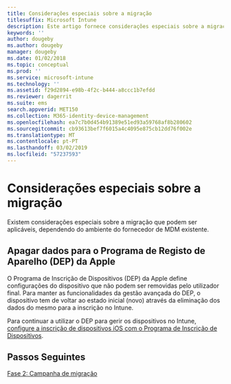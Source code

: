 ```yaml
---
title: Considerações especiais sobre a migração
titlesuffix: Microsoft Intune
description: Este artigo fornece considerações especiais sobre a migração antes de iniciar uma campanha de migração para o Microsoft Intune.
keywords: ''
author: dougeby
ms.author: dougeby
manager: dougeby
ms.date: 01/02/2018
ms.topic: conceptual
ms.prod: ''
ms.service: microsoft-intune
ms.technology: ''
ms.assetid: f29d2894-e98b-4f2c-b444-a8ccc1b7efdd
ms.reviewer: dagerrit
ms.suite: ems
search.appverid: MET150
ms.collection: M365-identity-device-management
ms.openlocfilehash: ea7c7b0d454b91389e51ed93a59768af8b280602
ms.sourcegitcommit: cb93613bef7f6015a4c4095e875cb12dd76f002e
ms.translationtype: MT
ms.contentlocale: pt-PT
ms.lasthandoff: 03/02/2019
ms.locfileid: "57237593"
---
```

# <a name="special-migration-considerations"></a>Considerações especiais sobre a migração

Existem considerações especiais sobre a migração que podem ser aplicáveis, dependendo do ambiente do fornecedor de MDM existente.

## <a name="wipe-for-apples-device-enrollment-program-dep"></a>Apagar dados para o Programa de Registo de Aparelho (DEP) da Apple

O Programa de Inscrição de Dispositivos (DEP) da Apple define configurações do dispositivo que não podem ser removidas pelo utilizador final. Para manter as funcionalidades da gestão avançada do DEP, o dispositivo tem de voltar ao estado inicial (novo) através da eliminação dos dados do mesmo para a inscrição no Intune.

Para continuar a utilizar o DEP para gerir os dispositivos no Intune, [configure a inscrição de dispositivos iOS com o Programa de Inscrição de Dispositivos](device-enrollment-program-enroll-ios.md).


## <a name="next-steps"></a>Passos Seguintes

[Fase 2: Campanha de migração](migration-guide-campaign.md)

